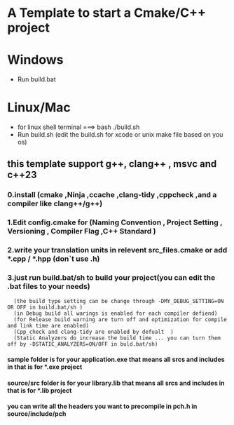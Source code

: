 # A Template to start a Cmake/C++ project

# Windows

- Run build.bat

# Linux/Mac

- for linux shell terminal ===> bash ./build.sh
- Run build.sh
  (edit the build.sh for xcode or unix make file based on you os)

## this template support g++, clang++ , msvc and c++23

### 0.install (cmake ,Ninja ,ccache ,clang-tidy ,cppcheck ,and a compiler like clang++/g++)

### 1.Edit config.cmake for (Naming Convention , Project Setting , Versioning , Compiler Flag ,C++ Standard )

### 2.write your translation units in relevent src_files.cmake or add \*.cpp / \*.hpp (don`t use .h)

### 3.just run build.bat/sh to build your project(you can edit the .bat files to your needs)

      (the build type setting can be change through -DMY_DEBUG_SETTING=ON OR OFF in build.bat/sh )
      (in Debug build all warings is enabled for each compiler defiend)
      (for Release build warning are turn off and optimization for compile and link time are enabled)
      (Cpp_check and clang-tidy are enabled by defualt  )
      (Static Analyzers do increase the build time ... you can turn them off by -DSTATIC_ANALYZERS=ON/OFF in buld.bat/sh)

#### sample folder is for your application.exe that means all srcs and includes in that is for \*.exe project

#### source/src folder is for your library.lib that means all srcs and includes in that is for \*.lib project

#### you can write all the headers you want to precompile in pch.h in source/include/pch
